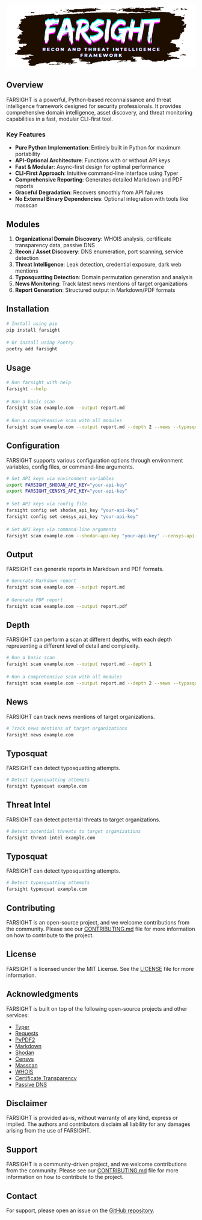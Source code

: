 <p align="center">
  <img src="docs/assets/logo.svg" alt="FARSIGHT Logo"/>
</p>

## Overview

FARSIGHT is a powerful, Python-based reconnaissance and threat intelligence framework designed for security professionals. It provides comprehensive domain intelligence, asset discovery, and threat monitoring capabilities in a fast, modular CLI-first tool.

### Key Features

- **Pure Python Implementation**: Entirely built in Python for maximum portability
- **API-Optional Architecture**: Functions with or without API keys
- **Fast & Modular**: Async-first design for optimal performance
- **CLI-First Approach**: Intuitive command-line interface using Typer
- **Comprehensive Reporting**: Generates detailed Markdown and PDF reports
- **Graceful Degradation**: Recovers smoothly from API failures
- **No External Binary Dependencies**: Optional integration with tools like masscan

## Modules

1. **Organizational Domain Discovery**: WHOIS analysis, certificate transparency data, passive DNS
2. **Recon / Asset Discovery**: DNS enumeration, port scanning, service detection
3. **Threat Intelligence**: Leak detection, credential exposure, dark web mentions
4. **Typosquatting Detection**: Domain permutation generation and analysis
5. **News Monitoring**: Track latest news mentions of target organizations
6. **Report Generation**: Structured output in Markdown/PDF formats

## Installation

```bash
# Install using pip
pip install farsight

# Or install using Poetry
poetry add farsight
```

## Usage

```bash
# Run farsight with help
farsight --help

# Run a basic scan
farsight scan example.com --output report.md

# Run a comprehensive scan with all modules
farsight scan example.com --output report.md --depth 2 --news --typosquat --threat-intel
```

## Configuration

FARSIGHT supports various configuration options through environment variables, config files, or command-line arguments.

```bash
# Set API keys via environment variables
export FARSIGHT_SHODAN_API_KEY="your-api-key"
export FARSIGHT_CENSYS_API_KEY="your-api-key"

# Set API keys via config file
farsight config set shodan_api_key "your-api-key"
farsight config set censys_api_key "your-api-key"

# Set API keys via command-line arguments
farsight scan example.com --shodan-api-key "your-api-key" --censys-api-key "your-api-key"
```

## Output

FARSIGHT can generate reports in Markdown and PDF formats.

```bash
# Generate Markdown report
farsight scan example.com --output report.md

# Generate PDF report
farsight scan example.com --output report.pdf
```

## Depth

FARSIGHT can perform a scan at different depths, with each depth representing a different level of detail and complexity.

```bash
# Run a basic scan
farsight scan example.com --output report.md --depth 1

# Run a comprehensive scan with all modules
farsight scan example.com --output report.md --depth 2 --news --typosquat --threat-intel
```

## News

FARSIGHT can track news mentions of target organizations.

```bash
# Track news mentions of target organizations
farsight news example.com
```

## Typosquat

FARSIGHT can detect typosquatting attempts.

```bash
# Detect typosquatting attempts
farsight typosquat example.com
```

## Threat Intel

FARSIGHT can detect potential threats to target organizations.

```bash
# Detect potential threats to target organizations
farsight threat-intel example.com
```

## Typosquat

FARSIGHT can detect typosquatting attempts.

```bash
# Detect typosquatting attempts
farsight typosquat example.com
```

## Contributing

FARSIGHT is an open-source project, and we welcome contributions from the community. Please see our [CONTRIBUTING.md](CONTRIBUTING.md) file for more information on how to contribute to the project.

## License

FARSIGHT is licensed under the MIT License. See the [LICENSE](LICENSE) file for more information.

## Acknowledgments

FARSIGHT is built on top of the following open-source projects and other services:

- [Typer](https://typer.tiangolo.com/)
- [Requests](https://requests.readthedocs.io/)
- [PyPDF2](https://pypdf2.readthedocs.io/)
- [Markdown](https://markdown.readthedocs.io/)
- [Shodan](https://shodan.io/)
- [Censys](https://censys.io/)
- [Masscan](https://github.com/robertdavidgraham/masscan)
- [WHOIS](https://whois.com/)
- [Certificate Transparency](https://crt.sh/)
- [Passive DNS](https://viewdns.info/)

## Disclaimer

FARSIGHT is provided as-is, without warranty of any kind, express or implied. The authors and contributors disclaim all liability for any damages arising from the use of FARSIGHT.

## Support

FARSIGHT is a community-driven project, and we welcome contributions from the community. Please see our [CONTRIBUTING.md](CONTRIBUTING.md) file for more information on how to contribute to the project.

## Contact

For support, please open an issue on the [GitHub repository](https://github.com/seedon198/farsight).
